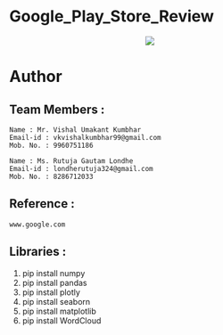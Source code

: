# Google_Play_Store_Review

<p align="center">
  <img src="https://miro.medium.com/max/752/1*RxishwBl56TAU8bVz6jOVA.jpeg">
</p>

# Author
## Team Members : 
    Name : Mr. Vishal Umakant Kumbhar
    Email-id : vkvishalkumbhar99@gmail.com
    Mob. No. : 9960751186

    Name : Ms. Rutuja Gautam Londhe
    Email-id : londherutuja324@gmail.com
    Mob. No. : 8286712033

## Reference :
    www.google.com 

## Libraries :
1. pip install numpy
2. pip install pandas
3. pip install plotly
4. pip install seaborn
5. pip install matplotlib
6. pip install WordCloud
